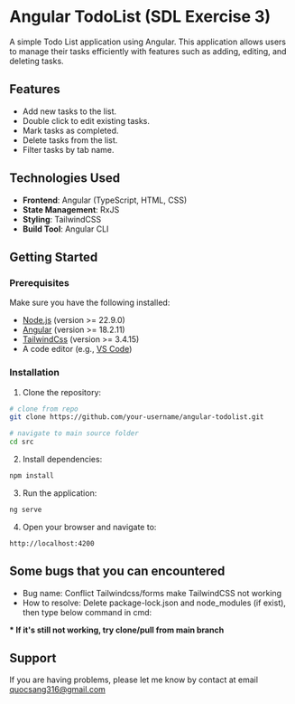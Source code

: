 # Angular TodoList (SDL Exercise 3)

A simple Todo List application using Angular. This application allows users to manage their tasks efficiently with features such as adding, editing, and deleting tasks.

## Features
- Add new tasks to the list.
- Double click to edit existing tasks.
- Mark tasks as completed.
- Delete tasks from the list.
- Filter tasks by tab name.

## Technologies Used

- **Frontend**: Angular (TypeScript, HTML, CSS)
- **State Management**: RxJS
- **Styling**: TailwindCSS
- **Build Tool**: Angular CLI

## Getting Started

### Prerequisites

Make sure you have the following installed:

- [Node.js](https://nodejs.org/) (version >= 22.9.0)
- [Angular](https://angular.io/cli) (version >= 18.2.11)
- [TailwindCss](https://tailwindcss.io/cli) (version >= 3.4.15)
- A code editor (e.g., [VS Code](https://code.visualstudio.com/))

### Installation

1. Clone the repository:
```bash
# clone from repo
git clone https://github.com/your-username/angular-todolist.git

# navigate to main source folder
cd src
```
2. Install dependencies:
```bash
npm install
```

3. Run the application:
```bash
ng serve
```

4. Open your browser and navigate to:
```
http://localhost:4200
```

## Some bugs that you can encountered
- Bug name: Conflict Tailwindcss/forms make TailwindCSS not working
- How to resolve: Delete package-lock.json and node_modules (if exist), then type below command in cmd:

**\* If it's still not working, try clone/pull from main branch**

## Support
If you are having problems, please let me know by contact at email quocsang316@gmail.com

